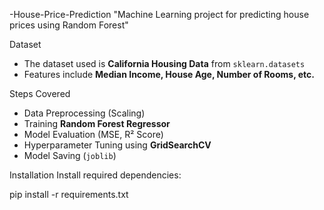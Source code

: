  -House-Price-Prediction
 "Machine Learning project for predicting house prices using Random Forest"

 Dataset
- The dataset used is **California Housing Data** from `sklearn.datasets`
- Features include **Median Income, House Age, Number of Rooms, etc.**

Steps Covered
- Data Preprocessing (Scaling)
- Training **Random Forest Regressor**
- Model Evaluation (MSE, R² Score)
- Hyperparameter Tuning using **GridSearchCV**
- Model Saving (`joblib`)

 Installation
Install required dependencies:

pip install -r requirements.txt
